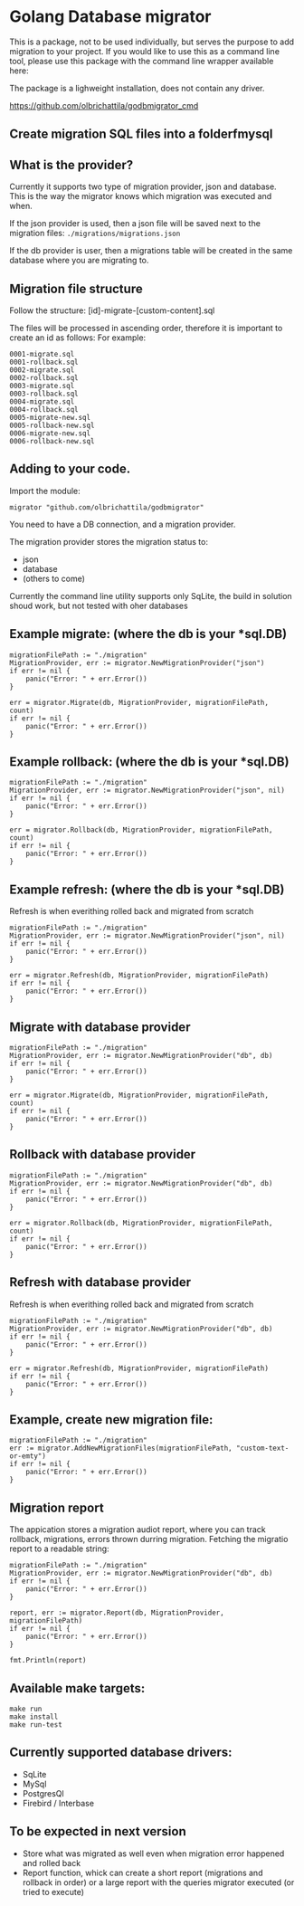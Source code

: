 # Golang Database migrator

This is a package, not to be used individually, but serves the purpose to add migration to your project.
If you would like to use this as a command line tool, please use this package with the command line wrapper
available here:

The package is a lighweight installation, does not contain any driver.

https://github.com/olbrichattila/godbmigrator_cmd

## Create migration SQL files into a folderfmysql

## What is the provider?

Currently it supports two type of migration provider, json and database.
This is the way the migrator knows which migration was executed and when.

If the json provider is used, then a json file will be saved next to the migration files:
```./migrations/migrations.json```

If the db provider is user, then a migrations table will be created in the same database where you are migrating to.

## Migration file structure

Follow the structure:
[id]-migrate-[custom-content].sql

The files will be processed in ascending order, therefore it is important to create an id as follows:
For example:
```
0001-migrate.sql
0001-rollback.sql
0002-migrate.sql
0002-rollback.sql
0003-migrate.sql
0003-rollback.sql
0004-migrate.sql
0004-rollback.sql
0005-migrate-new.sql
0005-rollback-new.sql
0006-migrate-new.sql
0006-rollback-new.sql
```

## Adding to your code.

Import the module:

```migrator "github.com/olbrichattila/godbmigrator"```

You need to have a DB connection, and a migration provider.

The migration provider stores the migration status to:
- json
- database
- (others to come)

Currently the command line utility supports only SqLite, the build in solution shoud work, but not tested with oher databases

## Example migrate: (where the db is your *sql.DB)

```
migrationFilePath := "./migration"
MigrationProvider, err := migrator.NewMigrationProvider("json")
if err != nil {
    panic("Error: " + err.Error())
}

err = migrator.Migrate(db, MigrationProvider, migrationFilePath, count)
if err != nil {
    panic("Error: " + err.Error())
}
```

## Example rollback: (where the db is your *sql.DB)
```
migrationFilePath := "./migration"
MigrationProvider, err := migrator.NewMigrationProvider("json", nil)
if err != nil {
    panic("Error: " + err.Error())
}

err = migrator.Rollback(db, MigrationProvider, migrationFilePath, count)
if err != nil {
    panic("Error: " + err.Error())
}
```

## Example refresh: (where the db is your *sql.DB)
Refresh is when everithing rolled back and migrated from scratch
```
migrationFilePath := "./migration"
MigrationProvider, err := migrator.NewMigrationProvider("json", nil)
if err != nil {
    panic("Error: " + err.Error())
}

err = migrator.Refresh(db, MigrationProvider, migrationFilePath)
if err != nil {
    panic("Error: " + err.Error())
}
```

## Migrate with database provider
```
migrationFilePath := "./migration"
MigrationProvider, err := migrator.NewMigrationProvider("db", db)
if err != nil {
    panic("Error: " + err.Error())
}

err = migrator.Migrate(db, MigrationProvider, migrationFilePath, count)
if err != nil {
    panic("Error: " + err.Error())
}
```

## Rollback with database provider
```
migrationFilePath := "./migration"
MigrationProvider, err := migrator.NewMigrationProvider("db", db)
if err != nil {
    panic("Error: " + err.Error())
}

err = migrator.Rollback(db, MigrationProvider, migrationFilePath, count)
if err != nil {
    panic("Error: " + err.Error())
}
```

## Refresh with database provider
Refresh is when everithing rolled back and migrated from scratch
```
migrationFilePath := "./migration"
MigrationProvider, err := migrator.NewMigrationProvider("db", db)
if err != nil {
    panic("Error: " + err.Error())
}

err = migrator.Refresh(db, MigrationProvider, migrationFilePath)
if err != nil {
    panic("Error: " + err.Error())
}
```

## Example, create new migration file:
```
migrationFilePath := "./migration"
err := migrator.AddNewMigrationFiles(migrationFilePath, "custom-text-or-emty")
if err != nil {
    panic("Error: " + err.Error())
}
```


## Migration report
The appication stores a migration audiot report, where you can track rollback, migrations, errors thrown durring migration.
Fetching the migratio report to a readable string:

```
migrationFilePath := "./migration"
MigrationProvider, err := migrator.NewMigrationProvider("db", db)
if err != nil {
    panic("Error: " + err.Error())
}

report, err := migrator.Report(db, MigrationProvider, migrationFilePath)
if err != nil {
    panic("Error: " + err.Error())
}

fmt.Println(report)
```

## Available make targets:
```
make run
make install
make run-test
```

## Currently supported database drivers:

- SqLite
- MySql
- PostgresQl
- Firebird / Interbase

## To be expected in next version

- Store what was migrated as well even when migration error happened and rolled back
- Report function, whick can create a short report (migrations and rollback in order) or a large report with the queries migrator executed (or tried to execute)
